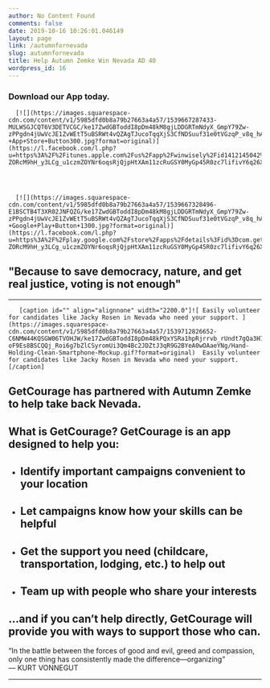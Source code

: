 ```yaml
---
author: No Content Found
comments: false
date: 2019-10-16 10:26:01.046149
layout: page
link: /autumnfornevada
slug: autumnfornevada
title: Help Autumn Zemke Win Nevada AD 40
wordpress_id: 16
---
```


### Download our App today.


  
      [![](https://images.squarespace-cdn.com/content/v1/5985dfd0b8a79b27663a4a57/1539667287433-MULWSGJCQT6V3DETVCGC/ke17ZwdGBToddI8pDm48kM8gjLDDGRTmNdyX_GmpY79Zw-zPPgdn4jUwVcJE1ZvWEtT5uBSRWt4vQZAgTJucoTqqXjS3CfNDSuuf31e0tVGzqP_v8q_hAxVlCx0CTos0AJR8Srl7crQ_bAF1DdiEg8Y7NDhP2oKiM3zyEiUrQlM/GetCourage+-+App+Store+Button300.jpg?format=original)](https://l.facebook.com/l.php?u=https%3A%2F%2Fitunes.apple.com%2Fus%2Fapp%2Fwinwisely%2Fid1412145042%3Fmt%3D8&h=AT1oN0yXQvgbEE3zQoHYhuweRtcU-ZORcM9hH_y3LCg_u1czmZOYNr6oqsRjQjpHtXAm11zcRuGSY0MyGp45R0zc7lifivY6q26Xf6DRDtJjq2X6Av1beRE)
  


  
      [![](https://images.squarespace-cdn.com/content/v1/5985dfd0b8a79b27663a4a57/1539667328496-E1BSCTB4T3XR02JNFQZG/ke17ZwdGBToddI8pDm48kM8gjLDDGRTmNdyX_GmpY79Zw-zPPgdn4jUwVcJE1ZvWEtT5uBSRWt4vQZAgTJucoTqqXjS3CfNDSuuf31e0tVGzqP_v8q_hAxVlCx0CTos0AJR8Srl7crQ_bAF1DdiEg8Y7NDhP2oKiM3zyEiUrQlM/GetCourage+-+Google+Play+Button+1300.jpg?format=original)](https://l.facebook.com/l.php?u=https%3A%2F%2Fplay.google.com%2Fstore%2Fapps%2Fdetails%3Fid%3Dcom.getcourage.getcourage&h=AT1oN0yXQvgbEE3zQoHYhuweRtcU-ZORcM9hH_y3LCg_u1czmZOYNr6oqsRjQjpHtXAm11zcRuGSY0MyGp45R0zc7lifivY6q26Xf6DRDtJjq2X6Av1beRE)
  



## "Because to save democracy, nature, and get real justice, voting is not enough"

* * *


  
       [caption id="" align="alignnone" width="2200.0"]![ Easily volunteer for candidates like Jacky Rosen in Nevada who need your support. ](https://images.squarespace-cdn.com/content/v1/5985dfd0b8a79b27663a4a57/1539712826652-C6NMW44KQSGW06TVOHJW/ke17ZwdGBToddI8pDm48kPQxYSRa1hpRjrrvb_rUndt7gQa3H78H3Y0txjaiv_0fDoOvxcdMmMKkDsyUqMSsMWxHk725yiiHCCLfrh8O1z5QPOohDIaIeljMHgDF5CVlOqpeNLcJ80NK65_fV7S1UQBd-oF9Es8BSCQQj_Roi6g7bZlCSyromUi3Qm4Bc2JDZtJ3qR9G2BYeA0wOAaeYNg/Hand-Holding-Clean-Smartphone-Mockup.gif?format=original)  Easily volunteer for candidates like Jacky Rosen in Nevada who need your support. [/caption] 
  



## GetCourage has partnered with Autumn Zemke to help take back Nevada.

## What is GetCourage? GetCourage is an app designed to help you:

  * ## Identify important campaigns convenient to your location

  * ## Let campaigns know how your skills can be helpful

  * ## Get the support you need (childcare, transportation, lodging, etc.) to help out

  * ## Team up with people who share your interests

## ...and if you can’t help directly, GetCourage will provide you with ways to support those who can.

“In the battle between the forces of good and evil, greed and compassion, only one thing has consistently made the difference—organizing”  
— KURT VONNEGUT

* * *
